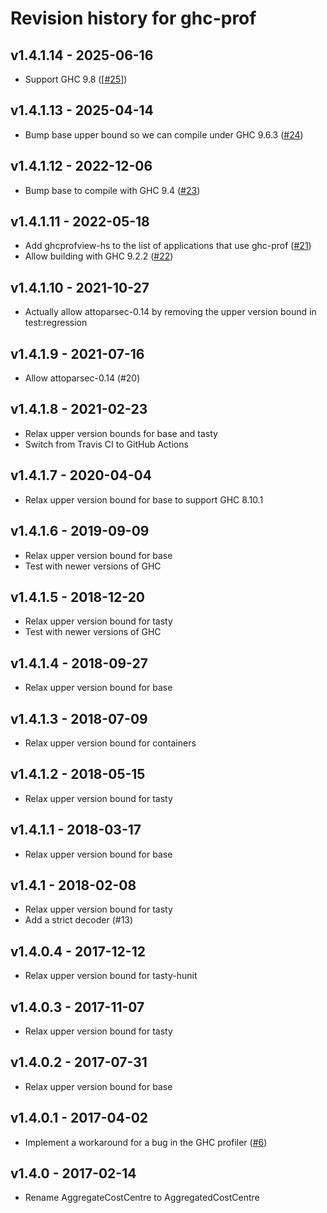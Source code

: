 # Revision history for ghc-prof

## v1.4.1.14 - 2025-06-16

* Support GHC 9.8 ([[#25](https://github.com/maoe/ghc-prof/issues/25)])

## v1.4.1.13 - 2025-04-14

* Bump base upper bound so we can compile under GHC 9.6.3 ([#24](https://github.com/maoe/ghc-prof/pull/24))

## v1.4.1.12 - 2022-12-06

* Bump base to compile with GHC 9.4 ([#23](https://github.com/maoe/ghc-prof/pull/23))

## v1.4.1.11 - 2022-05-18

* Add ghcprofview-hs to the list of applications that use ghc-prof ([#21](https://github.com/maoe/ghc-prof/pull/21))
* Allow building with GHC 9.2.2 ([#22](https://github.com/maoe/ghc-prof/pull/22))

## v1.4.1.10 - 2021-10-27

* Actually allow attoparsec-0.14 by removing the upper version bound in test:regression

## v1.4.1.9 - 2021-07-16

* Allow attoparsec-0.14 (#20)

## v1.4.1.8 - 2021-02-23

* Relax upper version bounds for base and tasty
* Switch from Travis CI to GitHub Actions

## v1.4.1.7 - 2020-04-04

* Relax upper version bound for base to support GHC 8.10.1

## v1.4.1.6 - 2019-09-09

* Relax upper version bound for base
* Test with newer versions of GHC

## v1.4.1.5 - 2018-12-20

* Relax upper version bound for tasty
* Test with newer versions of GHC

## v1.4.1.4 - 2018-09-27

* Relax upper version bound for base

## v1.4.1.3 - 2018-07-09

* Relax upper version bound for containers

## v1.4.1.2 - 2018-05-15

* Relax upper version bound for tasty

## v1.4.1.1 - 2018-03-17

* Relax upper version bound for base

## v1.4.1 - 2018-02-08

* Relax upper version bound for tasty
* Add a strict decoder (#13)

## v1.4.0.4 - 2017-12-12

* Relax upper version bound for tasty-hunit

## v1.4.0.3 - 2017-11-07

* Relax upper version bound for tasty

## v1.4.0.2 - 2017-07-31

* Relax upper version bound for base

## v1.4.0.1 - 2017-04-02

* Implement a workaround for a bug in the GHC profiler ([#6](https://github.com/maoe/ghc-prof/issues/6))

## v1.4.0 - 2017-02-14

* Rename AggregateCostCentre to AggregatedCostCentre
